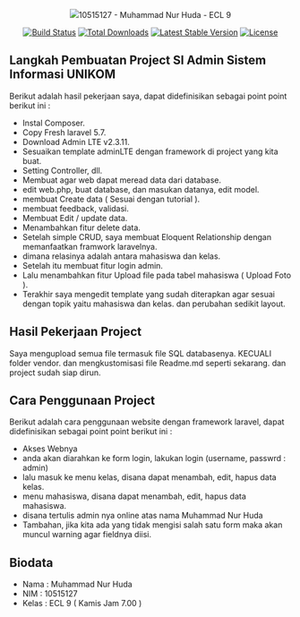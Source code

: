 <p align="center"><img src="https://laravel.com/assets/img/components/logo-laravel.svg">10515127 - Muhammad Nur Huda - ECL 9</p>

<p align="center">
<a href="https://travis-ci.org/laravel/framework"><img src="https://travis-ci.org/laravel/framework.svg" alt="Build Status"></a>
<a href="https://packagist.org/packages/laravel/framework"><img src="https://poser.pugx.org/laravel/framework/d/total.svg" alt="Total Downloads"></a>
<a href="https://packagist.org/packages/laravel/framework"><img src="https://poser.pugx.org/laravel/framework/v/stable.svg" alt="Latest Stable Version"></a>
<a href="https://packagist.org/packages/laravel/framework"><img src="https://poser.pugx.org/laravel/framework/license.svg" alt="License"></a>
</p>

## Langkah Pembuatan Project SI Admin Sistem Informasi UNIKOM

Berikut adalah hasil pekerjaan saya, dapat didefinisikan sebagai point point berikut ini :
- Instal Composer.
- Copy Fresh laravel 5.7.
- Download Admin LTE v2.3.11.
- Sesuaikan template adminLTE dengan framework di project yang kita buat. 
- Setting Controller, dll.
- Membuat agar web dapat meread data dari database.
- edit web.php, buat database, dan masukan datanya, edit model.
- membuat Create data ( Sesuai dengan tutorial ).
- membuat feedback, validasi.
- Membuat Edit / update data.
- Menambahkan fitur delete data.
- Setelah simple CRUD, saya membuat Eloquent Relationship dengan memanfaatkan framwork laravelnya.
- dimana relasinya adalah antara mahasiswa dan kelas.
- Setelah itu membuat fitur login admin.
- Lalu menambahkan fitur Upload file pada tabel mahasiswa ( Upload Foto ).
- Terakhir saya mengedit template yang sudah diterapkan agar sesuai dengan topik yaitu mahasiswa dan kelas. dan perubahan sedikit layout.


## Hasil Pekerjaan Project

Saya mengupload semua file termasuk file SQL databasenya. KECUALI folder vendor. dan mengkustomisasi file Readme.md seperti sekarang. dan project sudah siap dirun.

## Cara Penggunaan Project

Berikut adalah cara penggunaan website dengan framework laravel, dapat didefinisikan sebagai point point berikut ini :
- Akses Webnya
- anda akan diarahkan ke form login, lakukan login (username, passwrd : admin)
- lalu masuk ke menu kelas, disana dapat menambah, edit, hapus data kelas.
- menu mahasiswa, disana dapat menambah, edit, hapus data mahasiswa.
- disana tertulis admin nya online atas nama Muhammad Nur Huda
- Tambahan, jika kita ada yang tidak mengisi salah satu form maka akan muncul warning agar fieldnya diisi.

## Biodata

- Nama : Muhammad Nur Huda
- NIM  : 10515127
- Kelas : ECL 9 ( Kamis Jam 7.00 )

